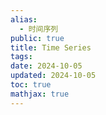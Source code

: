 ```yaml
---
alias:
  - 时间序列
public: true
title: Time Series
tags:
date: 2024-10-05
updated: 2024-10-05
toc: true
mathjax: true
---
```




